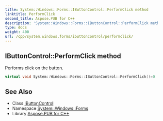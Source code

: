 ```yaml
---
title: System::Windows::Forms::IButtonControl::PerformClick method
linktitle: PerformClick
second_title: Aspose.PUB for C++
description: 'System::Windows::Forms::IButtonControl::PerformClick method. Performs click on the button in C++.'
type: docs
weight: 400
url: /cpp/system.windows.forms/ibuttoncontrol/performclick/
---
```

## IButtonControl::PerformClick method


Performs click on the button.

```cpp
virtual void System::Windows::Forms::IButtonControl::PerformClick()=0
```

## See Also

* Class [IButtonControl](../)
* Namespace [System::Windows::Forms](../../)
* Library [Aspose.PUB for C++](../../../)
